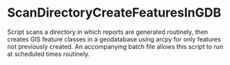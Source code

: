 # ScanDirectoryCreateFeaturesInGDB
Script scans a directory in which reports are generated routinely, then creates GIS feature classes in a geodatabase using arcpy for only features not previously created. An accompanying batch file allows this script to run at scheduled times routinely.
